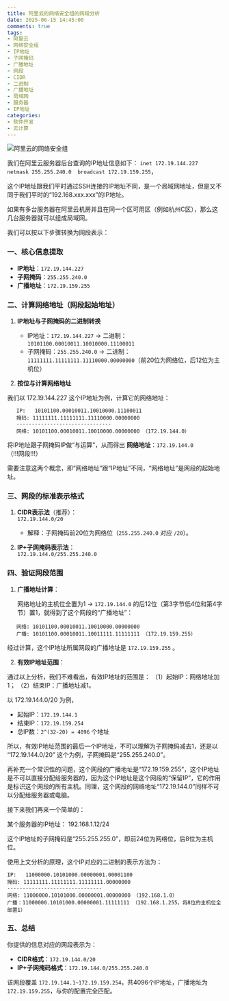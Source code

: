 ```yaml
---
title: 阿里云的网络安全组的网段分析
date: 2025-06-15 14:45:00
comments: true
tags:
- 阿里云
- 网络安全组
- IP地址
- 子网掩码
- 广播地址
- 网段
- CIDR
- 二进制
- 广播地址
- 局域网
- 服务器
- IP地址
categories:
- 软件开发
- 云计算
---
```



![阿里云的网络安全组](https://s2.loli.net/2025/06/15/nZNxKFoy3rDkT68.png)


我们在阿里云服务器后台查询的IP地址信息如下：
 `inet 172.19.144.227  netmask 255.255.240.0  broadcast 172.19.159.255`，
 
 这个IP地址跟我们平时通过SSH连接的IP地址不同，是一个局域网地址，但是又不同于我们平时的“192.168.xxx.xxx”的IP地址。
 
 如果有多台服务器在阿里云机房并且在同一个区可用区（例如杭州C区），那么这几台服务器就可以组成局域网。
 
 我们可以按以下步骤转换为网段表示：  


### 一、核心信息提取


- **IP地址**：`172.19.144.227`  
- **子网掩码**：`255.255.240.0`  
- **广播地址**：`172.19.159.255`  


### 二、计算网络地址（网段起始地址）

1. **IP地址与子网掩码的二进制转换**  

   - IP地址：`172.19.144.227` → 二进制：  
     `10101100.00010011.10010000.11100011`  
   - 子网掩码：`255.255.240.0` → 二进制：  
     `11111111.11111111.11110000.00000000`（前20位为网络位，后12位为主机位）  



2. **按位与计算网络地址**  

我们以 172.19.144.227 这个IP地址为例，计算它的网络地址：


```
   IP:   10101100.00010011.10010000.11100011  
   掩码: 11111111.11111111.11110000.00000000  
   -------------------------------  
   网络: 10101100.00010011.10010000.00000000 （172.19.144.0）

```


将IP地址跟子网掩码IP做“与运算”，从而得出
   **网络地址**：`172.19.144.0`  
（!!!网段!!!）

需要注意这两个概念，即“网络地址”跟“IP地址”不同，“网络地址”是网段的起始地址。


### 三、网段的标准表示格式

1. **CIDR表示法**（推荐）：  
   `172.19.144.0/20`  

   - 解释：子网掩码前20位为网络位（`255.255.240.0` 对应 `/20`）。  

2. **IP+子网掩码表示法**：  
   `172.19.144.0/255.255.240.0`  


### 四、验证网段范围

1. **广播地址计算**：  

   网络地址的主机位全置为1 → `172.19.144.0` 的后12位（第3字节低4位和第4字节）置1，就得到了这个网段的“广播地址”：  

```
   网络: 10101100.00010011.10010000.00000000  
   广播: 10101100.00010011.10011111.11111111 （172.19.159.255）
```

经过计算，这个IP地址所属网段的广播地址是 `172.19.159.255` 。  

2. **有效IP地址范围**：  


通过以上分析，我们不难看出，有效IP地址的范围是：
（1）起始IP：网络地址加1；
（2）结束IP：广播地址减1。

以 172.19.144.0/20 为例，

   - 起始IP：`172.19.144.1`  
   - 结束IP：`172.19.159.254`  
   - 总IP数：`2^(32-20) = 4096` 个地址  

所以，有效IP地址范围的最后一个IP地址，不可以理解为子网掩码减去1，还是以 “172.19.144.0/20” 这个为例，子网掩码是“255.255.240.0”。

再补充一个常识性的问题，这个网段的广播地址是“172.19.159.255”，这个IP地址是不可以直接分配给服务器的，因为这个IP地址是这个网段的“保留IP”，它的作用是标识这个网段的所有主机。同理，这个网段的网络地址“172.19.144.0”同样不可以分配给服务器或电脑。

接下来我们再来一个简单的：

某个服务器的IP地址： 192.168.1.12/24

这个IP地址的子网掩码是“255.255.255.0”，即前24位为网络位，后8位为主机位。

使用上文分析的原理，这个IP对应的二进制的表示方法为：

```
IP:   11000000.10101000.00000001.00001100  
掩码: 11111111.11111111.11111111.00000000  
-------------------------------  
网络: 11000000.10101000.00000001.00000000 （192.168.1.0）
广播：11000000.10101000.00000001.11111111 （192.168.1.255，将8位的主机位全部置1）
```



### 五、总结

你提供的信息对应的网段表示为：  
- **CIDR格式**：`172.19.144.0/20`  
- **IP+子网掩码格式**：`172.19.144.0/255.255.240.0`  

该网段覆盖 `172.19.144.1~172.19.159.254`，共4096个IP地址，广播地址为 `172.19.159.255`，与你的配置完全匹配。



